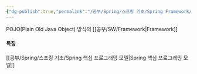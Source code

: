 ```yaml
---
{"dg-publish":true,"permalink":"/공부/Spring/스프링 기초/Spring Framework/","dgPassFrontmatter":true}
---
```


POJO(Plain Old Java Object) 방식의 [[공부/SW/Framework\|Framework]]

#### 특징
[[공부/Spring/스프링 기초/Spring 핵심 프로그래밍 모델\|Spring 핵심 프로그래밍 모델]]